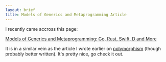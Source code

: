 ```yaml
---
layout: brief
title: Models of Generics and Metaprogramming Article
---
```


I recently came accross this page:

[Models of Generics and Metaprogramming: Go, Rust, Swift, D and More][models]

It is in a similar vein as the article I wrote earlier on [polymorphism] (though
probably better written). It's pretty nice, go check it out.

[models]: https://thume.ca/2019/07/14/a-tour-of-metaprogramming-models-for-generics/
[polymorphism]: /polymorphism
